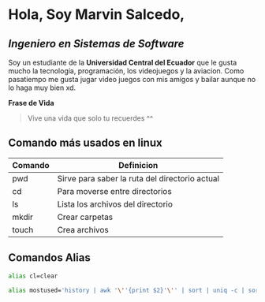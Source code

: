 # Hola, Soy Marvin Salcedo, 

## *Ingeniero en Sistemas de Software*

Soy un estudiante de la **Universidad Central del Ecuador** que le gusta mucho la tecnología, programación, los videojuegos y la aviacion. Como pasatiempo me gusta jugar video juegos con mis amigos y bailar aunque no lo haga muy bien xd. 

**Frase de Vida**
> Vive una vida que solo tu recuerdes ^^ 

## Comando más usados en linux

| Comando | Definicion |
|---------|------------|
|pwd      |Sirve para saber la ruta del directorio actual|
|cd       |Para moverse entre directorios|
|ls       |Lista los archivos del directorio|
|mkdir    |Crear carpetas|
|touch    |Crea archivos|

## Comandos Alias
```sh
alias cl=clear
```
```sh
alias mostused='history | awk '\''{print $2}'\'' | sort | uniq -c | sort -nr | head -n 10'
```

